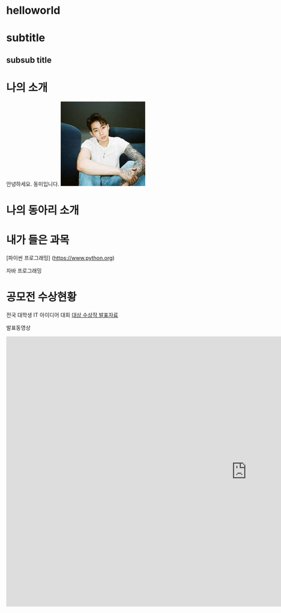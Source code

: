 # helloworld
# subtitle
## subsub title

# 나의 소개
안녕하세요. 동미입니다.
<img src="1.jpg"/>  <br>

# 나의 동아리 소개

# 내가 들은 과목
[파이썬 프로그래밍] (https://www.python.org)

자바 프로그래밍

# 공모전 수상현황
전국 대학생 IT 아이디어 대회
[대상 수상작 발표자료](presentation.pptx)

 발표동영상
<iframe width="1280" height="720" src="https://www.youtube.com/embed/M-LSlRyi0Z4" title="버릴 장면이 하나도 없는 모란트의 인생 경기 | 멤피스 vs 샌안토니오 | NBA 경기 리뷰" frameborder="0" allow="accelerometer; autoplay; clipboard-write; encrypted-media; gyroscope; picture-in-picture; web-share" allowfullscreen></iframe>
 
